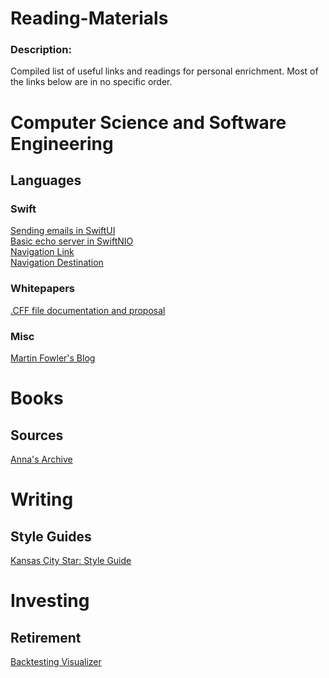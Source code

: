 # Reading-Materials
### Description:
Compiled list of useful links and readings for personal enrichment. Most of the links below are in no specific order.

# Computer Science and Software Engineering
## Languages
### Swift
  [Sending emails in SwiftUI](https://softwareanders.com/swiftui-email-a-complete-guide/)\
  [Basic echo server in SwiftNIO](https://github.com/mattpaletta/swift-nio-echo-server/blob/master/Sources/basic-client/Basic-Client.swift)\
  [Navigation Link](https://www.hackingwithswift.com/quick-start/swiftui/displaying-a-detail-screen-with-navigationlink)\
  [Navigation Destination](https://www.hackingwithswift.com/books/ios-swiftui/handling-navigation-the-smart-way-with-navigationdestination)
### Whitepapers
  [.CFF file documentation and proposal](https://ieeexplore.ieee.org/document/6246644/versions#versions)
### Misc
  [Martin Fowler's Blog](https://martinfowler.com/)
  
# Books
## Sources
  [Anna's Archive](https://annas-archive.org/)
# Writing
## Style Guides
  [Kansas City Star: Style Guide](https://www.kansascity.com/entertainment/books/article10632713.ece/BINARY/The%20Star%20Copy%20Style.pdf)

# Investing
## Retirement
  [Backtesting Visualizer](https://www.portfoliovisualizer.com/)
